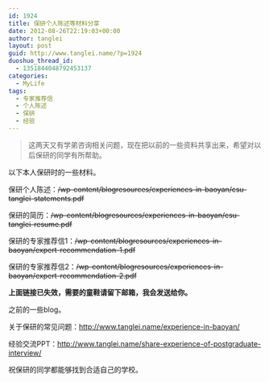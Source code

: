 ```yaml
---
id: 1924
title: 保研个人陈述等材料分享
date: 2012-08-26T22:19:03+00:00
author: tanglei
layout: post
guid: http://www.tanglei.name/?p=1924
duoshuo_thread_id:
  - 1351844048792453137
categories:
  - MyLife
tags:
  - 专家推荐信
  - 个人陈述
  - 保研
  - 经验
---
```

> 这两天又有学弟咨询相关问题，现在把以前的一些资料共享出来，希望对以后保研的同学有所帮助。

以下本人保研时的一些材料。

保研个人陈述：<del>/wp-content/blogresources/experiences-in-baoyan/csu-tanglei-statements.pdf</del>

保研的简历：<del>/wp-content/blogresources/experiences-in-baoyan/csu-tanglei-resume.pdf</del>

保研的专家推荐信1：<del>/wp-content/blogresources/experiences-in-baoyan/expert-recommendation-1.pdf</del>

保研的专家推荐信2：<del>/wp-content/blogresources/experiences-in-baoyan/expert-recommendation-2.pdf</del>

**上面链接已失效，需要的童鞋请留下邮箱，我会发送给你。**
  
之前的一些blog。

关于保研的常见问题：<http://www.tanglei.name/experience-in-baoyan/>

经验交流PPT：<http://www.tanglei.name/share-experience-of-postgraduate-interview/>

祝保研的同学都能够找到合适自己的学校。
